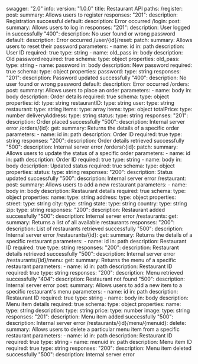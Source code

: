 swagger: "2.0"
info:
  version: "1.0.0"
  title: Restaurant API
paths:
  /register:
    post:
      summary: Allows users to register
      responses:
        "201":
          description: Registration successful
        default:
          description: Error occurred
  /login:
    post:
      summary: Allows users to log in
      responses:
        "201":
          description: User logged in successfully
        "400":
          description: No user found or wrong password
        default:
          description: Error occurred
  /user/{id}/reset:
    patch:
      summary: Allows users to reset their password
      parameters:
        - name: id
          in: path
          description: User ID
          required: true
          type: string
        - name: old_pass
          in: body
          description: Old password
          required: true
          schema:
            type: object
            properties:
              old_pass:
                type: string
        - name: password
          in: body
          description: New password
          required: true
          schema:
            type: object
            properties:
              password:
                type: string
      responses:
        "201":
          description: Password updated successfully
        "400":
          description: No user found or wrong password
        default:
          description: Error occurred
  /orders:
    post:
      summary: Allows users to place an order
      parameters:
        - name: body
          in: body
          description: Order details
          required: true
          schema:
            type: object
            properties:
              id:
                type: string
              restaurantID:
                type: string
              user:
                type: string
              restaurant:
                type: string
              items:
                type: array
                items:
                  type: object
              totalPrice:
                type: number
              deliveryAddress:
                type: string
              status:
                type: string
      responses:
        "201":
          description: Order placed successfully
        "500":
          description: Internal server error
  /orders/{id}:
    get:
      summary: Returns the details of a specific order
      parameters:
        - name: id
          in: path
          description: Order ID
          required: true
          type: string
      responses:
        "200":
          description: Order details retrieved successfully
        "500":
          description: Internal server error
  /orders/:{id}:
    patch:
      summary: Allows users to update the status of a specific order
      parameters:
        - name: id
          in: path
          description: Order ID
          required: true
          type: string
        - name: body
          in: body
          description: Updated status
          required: true
          schema:
            type: object
            properties:
              status:
                type: string
      responses:
        "200":
          description: Status updated successfully
        "500":
          description: Internal server error
  /restaurant:
    post:
      summary: Allows users to add a new restaurant
      parameters:
        - name: body
          in: body
          description: Restaurant details
          required: true
          schema:
            type: object
            properties:
              name:
                type: string
              address:
                type: object
                properties:
                  street:
                    type: string
                  city:
                    type: string
                  state:
                    type: string
                  country:
                    type: string
                  zip:
                    type: string
      responses:
        "200":
          description: Restaurant added successfully
        "500":
          description: Internal server error
  /restaurants:
    get:
      summary: Returns a list of all available restaurants
      responses:
        "200":
          description: List of restaurants retrieved successfully
        "500":
          description: Internal server error
  /restaurants/{id}:
    get:
      summary: Returns the details of a specific restaurant
      parameters:
        - name: id
          in: path
          description: Restaurant ID
          required: true
          type: string
      responses:
        "200":
          description: Restaurant details retrieved successfully
        "500":
          description: Internal server error
  /restaurants/{id}/menu:
    get:
      summary: Returns the menu of a specific restaurant
      parameters:
        - name: id
          in: path
          description: Restaurant ID
          required: true
          type: string
      responses:
        "200":
          description: Menu retrieved successfully
        "404":
          description: Restaurant not found
        "500":
          description: Internal server error
    post:
      summary: Allows users to add a new item to a specific restaurant's menu
      parameters:
        - name: id
          in: path
          description: Restaurant ID
          required: true
          type: string
        - name: body
          in: body
          description: Menu item details
          required: true
          schema:
            type: object
            properties:
              name:
                type: string
              description:
                type: string
              price:
                type: number
              image:
                type: string
      responses:
        "201":
          description: Menu item added successfully
        "500":
          description: Internal server error
  /restaurants/{id}/menu/{menuid}:
    delete:
      summary: Allows users to delete a particular menu item from a specific restaurant
      parameters:
        - name: id
          in: path
          description: Restaurant ID
          required: true
          type: string
        - name: menuid
          in: path
          description: Menu item ID
          required: true
          type: string
      responses:
        "200":
          description: Menu item deleted successfully
        "500":
          description: Internal server error
